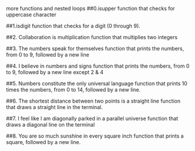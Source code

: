 more functions and nested loops
##0.isupper
function that checks for uppercase character

##1.isdigit
function that checks for a digit (0 through 9).

##2. Collaboration is multiplication
function that multiplies two integers

##3. The numbers speak for themselves
function that prints the numbers, from 0 to 9, followed by a new line

##4. I believe in numbers and signs
function that prints the numbers, from 0 to 9, followed by a new line except 2 & 4

##5. Numbers constitute the only universal language
function that prints 10 times the numbers, from 0 to 14, followed by a new line.

##6. The shortest distance between two points is a straight line
function that draws a straight line in the terminal.

##7. I feel like I am diagonally parked in a parallel universe
function that draws a diagonal line on the terminal

##8. You are so much sunshine in every square inch
function that prints a square, followed by a new line.


